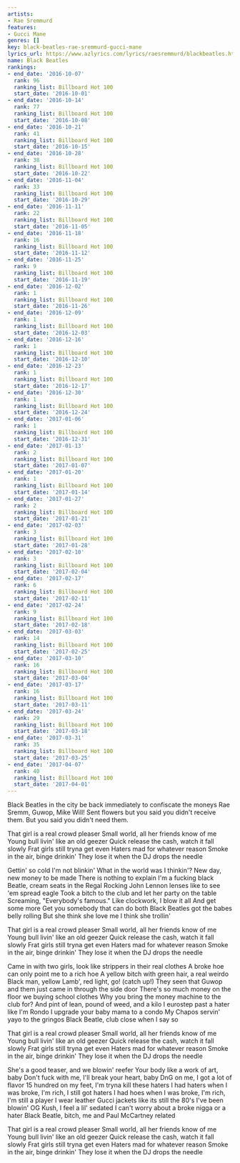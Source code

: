```yaml
---
artists:
- Rae Sremmurd
features:
- Gucci Mane
genres: []
key: black-beatles-rae-sremmurd-gucci-mane
lyrics_url: https://www.azlyrics.com/lyrics/raesremmurd/blackbeatles.html
name: Black Beatles
rankings:
- end_date: '2016-10-07'
  rank: 96
  ranking_list: Billboard Hot 100
  start_date: '2016-10-01'
- end_date: '2016-10-14'
  rank: 77
  ranking_list: Billboard Hot 100
  start_date: '2016-10-08'
- end_date: '2016-10-21'
  rank: 41
  ranking_list: Billboard Hot 100
  start_date: '2016-10-15'
- end_date: '2016-10-28'
  rank: 38
  ranking_list: Billboard Hot 100
  start_date: '2016-10-22'
- end_date: '2016-11-04'
  rank: 33
  ranking_list: Billboard Hot 100
  start_date: '2016-10-29'
- end_date: '2016-11-11'
  rank: 22
  ranking_list: Billboard Hot 100
  start_date: '2016-11-05'
- end_date: '2016-11-18'
  rank: 16
  ranking_list: Billboard Hot 100
  start_date: '2016-11-12'
- end_date: '2016-11-25'
  rank: 9
  ranking_list: Billboard Hot 100
  start_date: '2016-11-19'
- end_date: '2016-12-02'
  rank: 1
  ranking_list: Billboard Hot 100
  start_date: '2016-11-26'
- end_date: '2016-12-09'
  rank: 1
  ranking_list: Billboard Hot 100
  start_date: '2016-12-03'
- end_date: '2016-12-16'
  rank: 1
  ranking_list: Billboard Hot 100
  start_date: '2016-12-10'
- end_date: '2016-12-23'
  rank: 1
  ranking_list: Billboard Hot 100
  start_date: '2016-12-17'
- end_date: '2016-12-30'
  rank: 1
  ranking_list: Billboard Hot 100
  start_date: '2016-12-24'
- end_date: '2017-01-06'
  rank: 1
  ranking_list: Billboard Hot 100
  start_date: '2016-12-31'
- end_date: '2017-01-13'
  rank: 2
  ranking_list: Billboard Hot 100
  start_date: '2017-01-07'
- end_date: '2017-01-20'
  rank: 1
  ranking_list: Billboard Hot 100
  start_date: '2017-01-14'
- end_date: '2017-01-27'
  rank: 2
  ranking_list: Billboard Hot 100
  start_date: '2017-01-21'
- end_date: '2017-02-03'
  rank: 3
  ranking_list: Billboard Hot 100
  start_date: '2017-01-28'
- end_date: '2017-02-10'
  rank: 3
  ranking_list: Billboard Hot 100
  start_date: '2017-02-04'
- end_date: '2017-02-17'
  rank: 6
  ranking_list: Billboard Hot 100
  start_date: '2017-02-11'
- end_date: '2017-02-24'
  rank: 9
  ranking_list: Billboard Hot 100
  start_date: '2017-02-18'
- end_date: '2017-03-03'
  rank: 14
  ranking_list: Billboard Hot 100
  start_date: '2017-02-25'
- end_date: '2017-03-10'
  rank: 16
  ranking_list: Billboard Hot 100
  start_date: '2017-03-04'
- end_date: '2017-03-17'
  rank: 16
  ranking_list: Billboard Hot 100
  start_date: '2017-03-11'
- end_date: '2017-03-24'
  rank: 29
  ranking_list: Billboard Hot 100
  start_date: '2017-03-18'
- end_date: '2017-03-31'
  rank: 35
  ranking_list: Billboard Hot 100
  start_date: '2017-03-25'
- end_date: '2017-04-07'
  rank: 40
  ranking_list: Billboard Hot 100
  start_date: '2017-04-01'
---
```



Black Beatles in the city be back immediately to confiscate the moneys
Rae Sremm, Guwop, Mike Will!
Sent flowers but you said you didn't receive them.
But you said you didn't need them.


That girl is a real crowd pleaser
Small world, all her friends know of me
Young bull livin' like an old geezer
Quick release the cash, watch it fall slowly
Frat girls still tryna get even
Haters mad for whatever reason
Smoke in the air, binge drinkin'
They lose it when the DJ drops the needle

Gettin' so cold I'm not blinkin'
What in the world was I thinkin'?
New day, new money to be made
There is nothing to explain
I'm a fucking black Beatle, cream seats in the Regal
Rocking John Lennon lenses like to see 'em spread eagle
Took a bitch to the club and let her party on the table
Screaming, "Everybody's famous."
Like clockwork, I blow it all
And get some more
Get you somebody that can do both
Black Beatles got the babes belly rolling
But she think she love me
I think she trollin'

That girl is a real crowd pleaser
Small world, all her friends know of me
Young bull livin' like an old geezer
Quick release the cash, watch it fall slowly
Frat girls still tryna get even
Haters mad for whatever reason
Smoke in the air, binge drinkin'
They lose it when the DJ drops the needle


Came in with two girls, look like strippers in their real clothes
A broke hoe can only point me to a rich hoe
A yellow bitch with green hair, a real weirdo
Black man, yellow Lamb', red light, go!
(catch up!)
They seen that Guwop and them just came in through the side door
There's so much money on the floor we buying school clothes
Why you bring the money machine to the club for?
And pint of lean, pound of weed, and a kilo
I eurostep past a hater like I'm Rondo
I upgrade your baby mama to a condo
My Chapos servin' yayo to the gringos
Black Beatle, club close when I say so


That girl is a real crowd pleaser
Small world, all her friends know of me
Young bull livin' like an old geezer
Quick release the cash, watch it fall slowly
Frat girls still tryna get even
Haters mad for whatever reason
Smoke in the air, binge drinkin'
They lose it when the DJ drops the needle


She's a good teaser, and we blowin' reefer
Your body like a work of art, baby
Don't fuck with me, I'll break your heart, baby
DnG on me, I got a lot of flavor
15 hundred on my feet, I'm tryna kill these haters
I had haters when I was broke, I'm rich, I still got haters
I had hoes when I was broke, I'm rich, I'm still a player
I wear leather Gucci jackets like its still the 80's
I've been blowin' OG Kush, I feel a lil' sedated
I can't worry about a broke nigga or a hater
Black Beatle, bitch, me and Paul McCartney related


That girl is a real crowd pleaser
Small world, all her friends know of me
Young bull livin' like an old geezer
Quick release the cash, watch it fall slowly
Frat girls still tryna get even
Haters mad for whatever reason
Smoke in the air, binge drinkin'
They lose it when the DJ drops the needle



